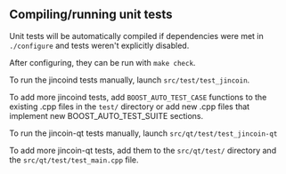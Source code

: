 Compiling/running unit tests
------------------------------------

Unit tests will be automatically compiled if dependencies were met in `./configure`
and tests weren't explicitly disabled.

After configuring, they can be run with `make check`.

To run the jincoind tests manually, launch `src/test/test_jincoin`.

To add more jincoind tests, add `BOOST_AUTO_TEST_CASE` functions to the existing
.cpp files in the `test/` directory or add new .cpp files that
implement new BOOST_AUTO_TEST_SUITE sections.

To run the jincoin-qt tests manually, launch `src/qt/test/test_jincoin-qt`

To add more jincoin-qt tests, add them to the `src/qt/test/` directory and
the `src/qt/test/test_main.cpp` file.
